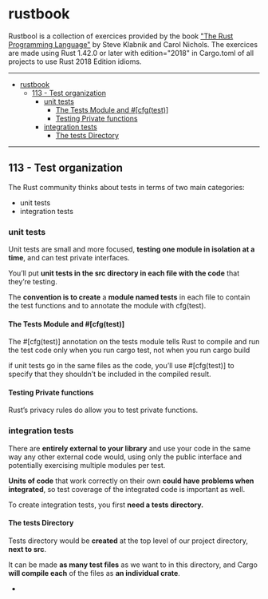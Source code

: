 # rustbook
Rustbool is a collection of exercices provided by the book ["The Rust Programming Language"](https://doc.rust-lang.org/book/title-page.html) by Steve Klabnik and Carol Nichols.
The exercices are made using Rust 1.42.0 or later with edition="2018" in Cargo.toml of all projects to use Rust 2018 Edition idioms. 

----
- [rustbook](#rustbook)
  - [113 - Test organization](#113---test-organization)
    - [unit tests](#unit-tests)
      - [The Tests Module and #[cfg(test)]](#the-tests-module-and-cfgtest)
      - [Testing Private functions](#testing-private-functions)
    - [integration tests](#integration-tests)
      - [The tests Directory](#the-tests-directory)
----

## 113 - Test organization

The Rust community thinks about tests in terms of two main categories:

- unit tests
- integration tests

### unit tests

Unit tests are small and more focused, **testing one module in isolation at a time**, and can test private interfaces.

You’ll put **unit tests in the src directory in each file with the code** that they’re testing.

The **convention is to create** a **module named tests** in each file to contain the test functions and to annotate the module with cfg(test).

#### The Tests Module and #[cfg(test)]

The #[cfg(test)] annotation on the tests module tells Rust to compile and run the test code only when you run cargo test, not when you run cargo build

if unit tests go in the same files as the code, you’ll use #[cfg(test)] to specify that they shouldn’t be included in the compiled result.


#### Testing Private functions

Rust’s privacy rules do allow you to test private functions.

### integration tests

There are **entirely external to your library** and use your code in the same way any other external code would, using only the public interface and potentially exercising multiple modules per test.

**Units of code** that work correctly on their own **could have problems when integrated**, so test coverage of the integrated code is important as well. 

To create integration tests, you first **need a tests directory.**

#### The tests Directory

Tests directory would be **created** at the top level of our project directory, **next to src**. 

It can be made **as many test files** as we want to in this directory, and Cargo **will compile each** of the files as **an individual crate**.






- 





